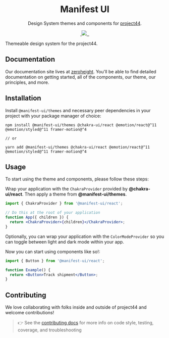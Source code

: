 <p align="center">
  <!-- image here -->
</p>

<h1 align="center">Manifest UI</h1>

<p align="center">Design System themes and components for <a href="https://www.project44.com/" >project44</a>.</p>

<p align="center">
  <a aria-label="npm package" href="https://www.npmjs.com/package/@manifest-ui/react">
    <img alt="" src="https://img.shields.io/npm/v/@manifest-ui/react.svg">
  </a>
  <a aria-label="contributors graph" href="https://github.com/project44/manifest-ui/graphs/contributors">
    <img src="https://img.shields.io/github/contributors/project44/manifest-ui.svg">
  </a>
  <a aria-label="last commit" href="https://github.com/project44/manifest-ui/commits/main">
    <img alt="" src=
  "https://img.shields.io/github/last-commit/project44/manifest-ui.svg">
  </a>
  <a aria-label="license" href="https://github.com/project44/manifest-ui/blob/main/LICENSE">
    <img src="https://img.shields.io/github/license/project44/manifest-ui.svg" alt="">
  </a>
</p>

Themeable design system for the project44.

## Documentation

Our documentation site lives at [zeroheight](https://zeroheight.com/27d9b4710). You'll be able to find detailed documentation on getting started, all of the components, our theme, our principles, and more.

## Installation

Install `@manifest-ui/themes` and necessary peer dependencies in your project with your package manager of choice:

```
npm install @manifest-ui/themes @chakra-ui/react @emotion/react@^11 @emotion/styled@^11 framer-motion@^4

// or

yarn add @manifest-ui/themes @chakra-ui/react @emotion/react@^11 @emotion/styled@^11 framer-motion@^4
```

## Usage

To start using the theme and components, please follow these steps:

Wrap your application with the `ChakraProvider` provided by **@chakra-ui/react**. Then apply a theme from **@manifest-ui/themes**.

```jsx
import { ChakraProvider } from '@manifest-ui/react';

// Do this at the root of your application
function App({ children }) {
  return <ChakraProvider>{children}</ChakraProvider>;
}
```

Optionally, you can wrap your application with the `ColorModeProvider` so you can toggle between light and dark mode within your app.

Now you can start using components like so!:

```jsx
import { Button } from '@manifest-ui/react';

function Example() {
  return <Button>Track shipment</Button>;
}
```

## Contributing

We love collaborating with folks inside and outside of project44 and welcome contributions!

> 👉 See the [contributing docs](https://github.com/project44/manifest-ui/blob/main/CONTRIBUTING.md) for more info on code style, testing, coverage, and troubleshooting
